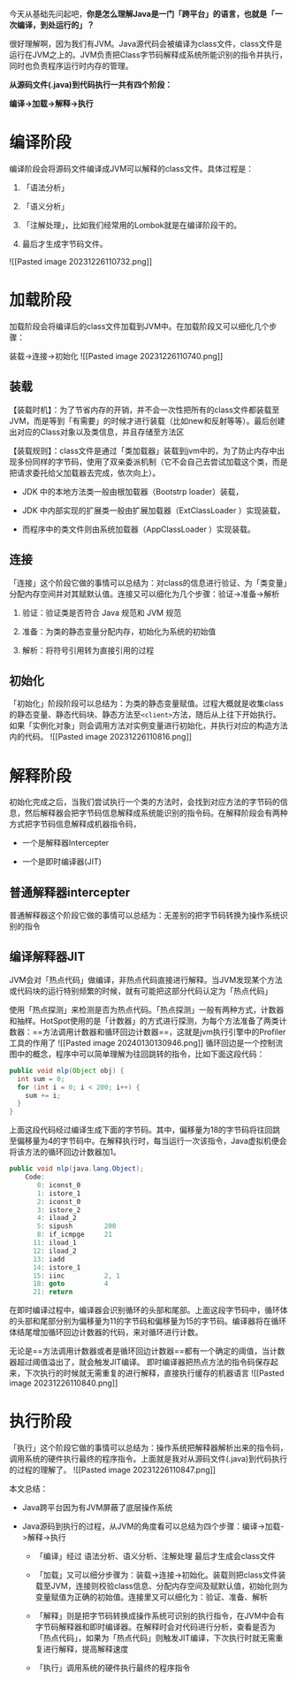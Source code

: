 今天从基础先问起吧，**你是怎么理解Java是一门「跨平台」的语言，也就是「一次编译，到处运行的」？**

很好理解啊，因为我们有JVM。Java源代码会被编译为class文件，class文件是运行在JVM之上的。JVM负责把Class字节码解释成系统所能识别的指令并执行，同时也负责程序运行时内存的管理。

**从源码文件(.java)到代码执行一共有四个阶段：**

**编译->加载->解释->执行**

# 编译阶段

编译阶段会将源码文件编译成JVM可以解释的class文件。具体过程是：

1. 「语法分析」
    
2. 「语义分析」
    
3. 「注解处理」，比如我们经常用的Lombok就是在编译阶段干的。
    
4. 最后才生成字节码文件。
    
![[Pasted image 20231226110732.png]]

# 加载阶段

加载阶段会将编译后的class文件加载到JVM中。在加载阶段又可以细化几个步骤：

装载->连接->初始化
![[Pasted image 20231226110740.png]]

## 装载

【装载时机】：为了节省内存的开销，并不会一次性把所有的class文件都装载至JVM，而是等到「有需要」的时候才进行装载（比如new和反射等等）。最后创建出对应的Class对象以及类信息，并且存储至方法区

【装载规则】：class文件是通过「类加载器」装载到jvm中的，为了防止内存中出现多份同样的字节码，使用了双亲委派机制（它不会自己去尝试加载这个类，而是把请求委托给父加载器去完成，依次向上）。

- JDK 中的本地方法类一般由根加载器（Bootstrp loader）装载，
    
- JDK 中内部实现的扩展类一般由扩展加载器（ExtClassLoader ）实现装载，
    
- 而程序中的类文件则由系统加载器（AppClassLoader ）实现装载。
    

## 连接

「连接」这个阶段它做的事情可以总结为：对class的信息进行验证、为「类变量」分配内存空间并对其赋默认值。连接又可以细化为几个步骤：验证->准备->解析

1. 验证：验证类是否符合 Java 规范和 JVM 规范
    
2. 准备：为类的静态变量分配内存，初始化为系统的初始值
    
3. 解析：将符号引用转为直接引用的过程
    

## 初始化

「初始化」阶段阶段可以总结为：为类的静态变量赋值。过程大概就是收集class的静态变量、静态代码块、静态方法至`<client>`方法，随后从上往下开始执行。如果「实例化对象」则会调用方法对实例变量进行初始化，并执行对应的构造方法内的代码。
![[Pasted image 20231226110816.png]]

# 解释阶段

初始化完成之后，当我们尝试执行一个类的方法时，会找到对应方法的字节码的信息，然后解释器会把字节码信息解释成系统能识别的指令码。在解释阶段会有两种方式把字节码信息解释成机器指令码，

- 一个是解释器Intercepter
    
- 一个是即时编译器(JIT)

## 普通解释器intercepter

普通解释器这个阶段它做的事情可以总结为：无差别的把字节码转换为操作系统识别的指令

## 编译解释器JIT

JVM会对「热点代码」做编译，非热点代码直接进行解释。当JVM发现某个方法或代码块的运行特别频繁的时候，就有可能把这部分代码认定为「热点代码」

使用「热点探测」来检测是否为热点代码。「热点探测」一般有两种方式，计数器和抽样。HotSpot使用的是「计数器」的方式进行探测，为每个方法准备了两类计数器：==方法调用计数器和循环回边计数器==，这就是jvm执行引擎中的Profiler工具的作用了
![[Pasted image 20240130130946.png]]
循环回边是一个控制流图中的概念，程序中可以简单理解为往回跳转的指令，比如下面这段代码：
```java
public void nlp(Object obj) {
  int sum = 0;
  for (int i = 0; i < 200; i++) {
    sum += i;
  }
}
```

上面这段代码经过编译生成下面的字节码。其中，偏移量为18的字节码将往回跳至偏移量为4的字节码中。在解释执行时，每当运行一次该指令，Java虚拟机便会将该方法的循环回边计数器加1。
```java
public void nlp(java.lang.Object);
    Code:
       0: iconst_0
       1: istore_1
       2: iconst_0
       3: istore_2
       4: iload_2
       5: sipush        200
       8: if_icmpge     21
      11: iload_1
      12: iload_2
      13: iadd
      14: istore_1
      15: iinc          2, 1
      18: goto          4
      21: return
```

在即时编译过程中，编译器会识别循环的头部和尾部。上面这段字节码中，循环体的头部和尾部分别为偏移量为11的字节码和偏移量为15的字节码。编译器将在循环体结尾增加循环回边计数器的代码，来对循环进行计数。

无论是==方法调用计数器或者是循环回边计数器==都有一个确定的阈值，当计数器超过阈值溢出了，就会触发JIT编译。
即时编译器把热点方法的指令码保存起来，下次执行的时候就无需重复的进行解释，直接执行缓存的机器语言
![[Pasted image 20231226110840.png]]


# 执行阶段

「执行」这个阶段它做的事情可以总结为：操作系统把解释器解析出来的指令码，调用系统的硬件执行最终的程序指令。上面就是我对从源码文件(.java)到代码执行的过程的理解了。
![[Pasted image 20231226110847.png]]

本文总结：

- Java跨平台因为有JVM屏蔽了底层操作系统
    
- Java源码到执行的过程，从JVM的角度看可以总结为四个步骤：编译->加载->解释->执行
    
    - 「编译」经过 语法分析、语义分析、注解处理 最后才生成会class文件
        
    - 「加载」又可以细分步骤为：装载->连接->初始化。装载则把class文件装载至JVM，连接则校验class信息、分配内存空间及赋默认值，初始化则为变量赋值为正确的初始值。连接里又可以细化为：验证、准备、解析
        
    - 「解释」则是把字节码转换成操作系统可识别的执行指令，在JVM中会有字节码解释器和即时编译器。在解释时会对代码进行分析，查看是否为「热点代码」，如果为「热点代码」则触发JIT编译，下次执行时就无需重复进行解释，提高解释速度
        
    - 「执行」调用系统的硬件执行最终的程序指令